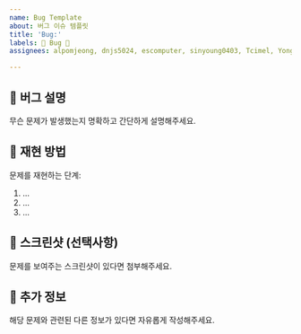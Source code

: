 ```yaml
---
name: Bug Template
about: 버그 이슈 템플릿
title: 'Bug:'
labels: 🐞 Bug 🐞
assignees: alpomjeong, dnjs5024, escomputer, sinyoung0403, Tcimel, YongLeeCode

---
```


<!---
🐞 버그 리포트 🐞
about: 발생한 버그를 제보해주세요!
ex:"Bud:Redis설정 에러 발생"
--->

## 🐞 버그 설명

무슨 문제가 발생했는지 명확하고 간단하게 설명해주세요.

## 🔁 재현 방법

문제를 재현하는 단계:

1. ...
2. ...
3. ...

## 📸 스크린샷 (선택사항)

문제를 보여주는 스크린샷이 있다면 첨부해주세요.

## 📎 추가 정보

해당 문제와 관련된 다른 정보가 있다면 자유롭게 작성해주세요.
